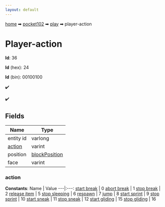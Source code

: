 ```yaml
---
layout: default
---
```


[home](/) ➡ [pocket102](/protocol/pocket102) ➡ [play](/protocol/pocket102/play) ➡ player-action

# Player-action

**Id**: 36

**Id** (hex): 24

**Id** (bin): 00100100

✔️

✔️

## Fields

Name | Type
---|---
entity id | varlong
[action](#action) | varint
position | [blockPosition](/protocol/pocket102/types/block-position)
face | varint

### action

**Constants**:
Name | Value
---|:---:
[start break](action_start-break) | 0
[abort break](action_abort-break) | 1
[stop break](action_stop-break) | 2
[release item](action_release-item) | 5
[stop sleeping](action_stop-sleeping) | 6
[respawn](action_respawn) | 7
[jump](action_jump) | 8
[start sprint](action_start-sprint) | 9
[stop sprint](action_stop-sprint) | 10
[start sneak](action_start-sneak) | 11
[stop sneak](action_stop-sneak) | 12
[start gliding](action_start-gliding) | 15
[stop gliding](action_stop-gliding) | 16

